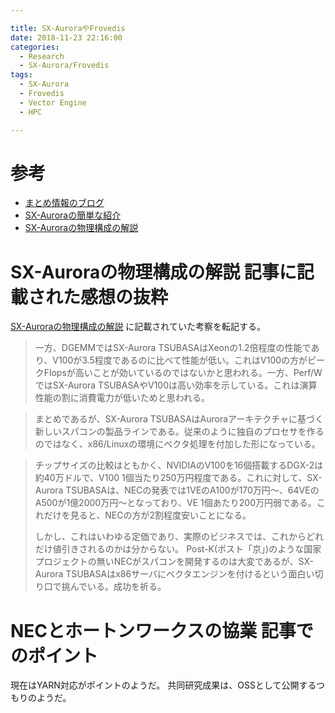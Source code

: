 ```yaml
---

title: SX-AuroraやFrovedis
date: 2018-11-23 22:16:00
categories:
  - Research
  - SX-Aurora/Frovedis
tags:
  - SX-Aurora
  - Frovedis
  - Vector Engine
  - HPC

---
```


# 参考

* [まとめ情報のブログ]
* [SX-Auroraの簡単な紹介]
* [SX-Auroraの物理構成の解説]


[まとめ情報のブログ]: https://vectory.work/sx-aurora-tsubasa-information/
[SX-Auroraの簡単な紹介]: https://jpn.nec.com/rd/technologies/vectorprocessor/index.html
[SX-Auroraの物理構成の解説]: https://news.mynavi.jp/article/nec_aurora_tsubasa-3/
[NECとホートンワークスの協業]: https://jpn.nec.com/press/201810/20181015_01.html

# SX-Auroraの物理構成の解説 記事に記載された感想の抜粋

[SX-Auroraの物理構成の解説] に記載されていた考察を転記する。

> 一方、DGEMMではSX-Aurora TSUBASAはXeonの1.2倍程度の性能であり、V100が3.5程度であるのに比べて性能が低い。これはV100の方がピークFlopsが高いことが効いているのではないかと思われる。一方、Perf/WではSX-Aurora TSUBASAやV100は高い効率を示している。これは演算性能の割に消費電力が低いためと思われる。

> まとめであるが、SX-Aurora TSUBASAはAuroraアーキテクチャに基づく新しいスパコンの製品ラインである。従来のように独自のプロセサを作るのではなく、x86/Linuxの環境にベクタ処理を付加した形になっている。

> チップサイズの比較はともかく、NVIDIAのV100を16個搭載するDGX-2は約40万ドルで、V100 1個当たり250万円程度である。これに対して、SX-Aurora TSUBASAは、NECの発表では1VEのA100が170万円～、64VEのA500が1億2000万円～となっており、VE 1個あたり200万円弱である。これだけを見ると、NECの方が2割程度安いことになる。
> 
> しかし、これはいわゆる定価であり、実際のビジネスでは、これからどれだけ値引きされるのかは分からない。 Post-K(ポスト「京」)のような国家プロジェクトの無いNECがスパコンを開発するのは大変であるが、SX-Aurora TSUBASAはx86サーバにベクタエンジンを付けるという面白い切り口で挑んでいる。成功を祈る。

# NECとホートンワークスの協業 記事でのポイント

現在はYARN対応がポイントのようだ。
共同研究成果は、OSSとして公開するつもりのようだ。
